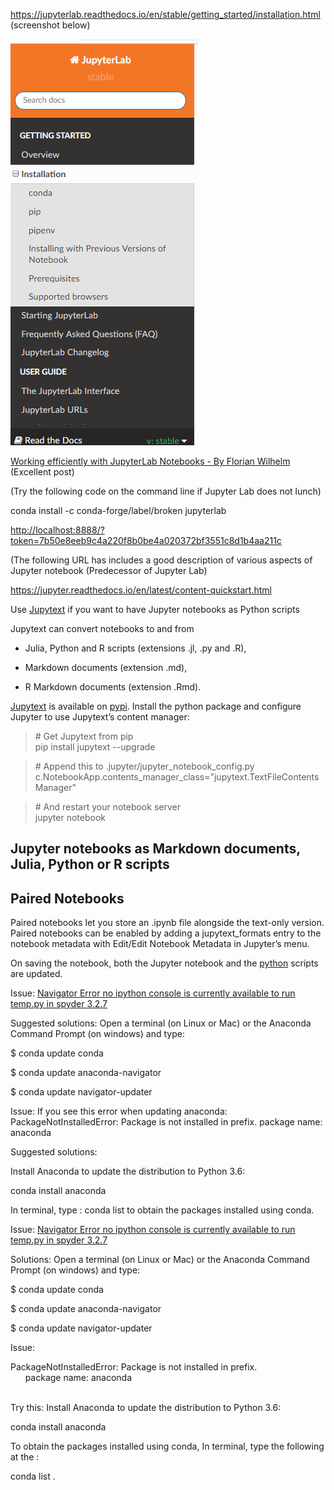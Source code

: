 https://jupyterlab.readthedocs.io/en/stable/getting_started/installation.html
(screenshot below)

![](media/bb6aa9a92f2af8218ffd5b72aa0a0bf0.png)

[Working efficiently with JupyterLab Notebooks - By Florian
Wilhelm](https://florianwilhelm.info/2018/11/working_efficiently_with_jupyter_lab/)
(Excellent post)

(Try the following code on the command line if Jupyter Lab does not lunch)

conda install -c conda-forge/label/broken jupyterlab 

<http://localhost:8888/?token=7b50e8eeb9c4a220f8b0be4a020372bf3551c8d1b4aa211c>

(The following URL has includes a good description of various aspects of Jupyter
notebook (Predecessor of Jupyter Lab)

<https://jupyter.readthedocs.io/en/latest/content-quickstart.html>

Use [Jupytext](https://towardsdatascience.com/introducing-jupytext-9234fdff6c57)
if you want to have Jupyter notebooks as Python scripts

Jupytext can convert notebooks to and from

-   Julia, Python and R scripts (extensions .jl, .py and .R),

-   Markdown documents (extension .md),

-   R Markdown documents (extension .Rmd).

[Jupytext](https://github.com/mwouts/jupytext/blob/master/README.md) is
available on [pypi](https://pypi.org/project/jupytext/). Install the python
package and configure Jupyter to use Jupytext’s content manager:

>   \# Get Jupytext from pip  
>   pip install jupytext --upgrade

>   \# Append this to .jupyter/jupyter_notebook_config.py
>   c.NotebookApp.contents_manager_class="jupytext.TextFileContentsManager"

>   \# And restart your notebook server  
>   jupyter notebook

Jupyter notebooks as Markdown documents, Julia, Python or R scripts
-------------------------------------------------------------------

Paired Notebooks
----------------

Paired notebooks let you store an .ipynb file alongside the text-only version.
Paired notebooks can be enabled by adding a jupytext_formats entry to the
notebook metadata with Edit/Edit Notebook Metadata in Jupyter’s menu.

On saving the notebook, both the Jupyter notebook and
the [python](https://subscription.packtpub.com/tech/python) scripts are updated.

Issue: [Navigator Error no ipython console is currently available to run temp.py
in spyder 3.2.7](https://github.com/ContinuumIO/anaconda-issues/issues/8726)

Suggested solutions: Open a terminal (on Linux or Mac) or the Anaconda Command
Prompt (on windows) and type:

\$ conda update conda

\$ conda update anaconda-navigator

\$ conda update navigator-updater

Issue: If you see this error when updating anaconda: PackageNotInstalledError:
Package is not installed in prefix. package name: anaconda

Suggested solutions:

Install Anaconda to update the distribution to Python 3.6:

conda install anaconda

In terminal, type : conda list to obtain the packages installed using conda.

Issue: [Navigator Error no ipython console is currently available to run temp.py
in spyder 3.2.7](https://github.com/ContinuumIO/anaconda-issues/issues/8726)

Solutions: Open a terminal (on Linux or Mac) or the Anaconda Command Prompt (on
windows) and type:

\$ conda update conda

\$ conda update anaconda-navigator

\$ conda update navigator-updater

Issue:

PackageNotInstalledError: Package is not installed in prefix.  
      package name: anaconda

   
Try this: Install Anaconda to update the distribution to Python 3.6:

conda install anaconda

To obtain the packages installed using conda, In terminal, type the following at
the : 

conda list .

